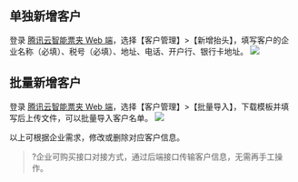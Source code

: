 ## 单独新增客户

登录 [腾讯云智能票夹 Web 端](https://fapiao.qq.com)，选择【客户管理】>【新增抬头】，填写客户的企业名称（必填）、税号（必填）、地址、电话、开户行、银行卡地址。
![](https://main.qcloudimg.com/raw/6fe0c028e85107cebb49f7ccabcfe94b.png)

## 批量新增客户

登录 [腾讯云智能票夹 Web 端](https://fapiao.qq.com)，选择【客户管理】>【批量导入】，下载模板并填写后上传文件，可以批量导入客户名单。
![](https://main.qcloudimg.com/raw/d323b21bd78f0d1fd6884a55d3a3e3dd.png)

以上可根据企业需求，修改或删除对应客户信息。

> ?企业可购买接口对接方式，通过后端接口传输客户信息，无需再手工操作。
